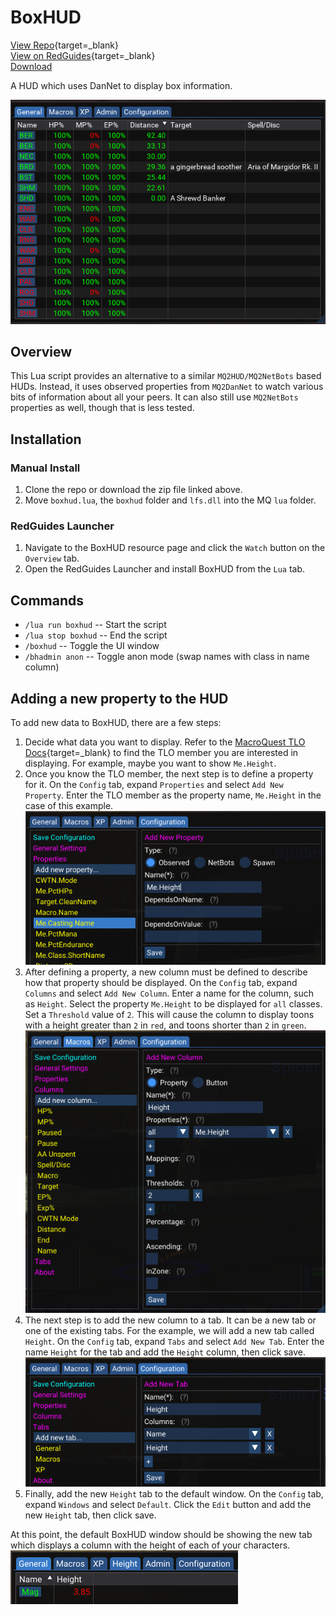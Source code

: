# BoxHUD

[View Repo](https://gitlab.com/aquietone/boxhud){target=_blank}  
[View on RedGuides](https://www.redguides.com/community/resources/boxhud.2088/){target=_blank}  
[Download](https://gitlab.com/aquietone/boxhud/-/archive/master/boxhud-master.zip)  

A HUD which uses DanNet to display box information.

![](../images/boxhud/boxhud.png)

## Overview

This Lua script provides an alternative to a similar `MQ2HUD/MQ2NetBots` based HUDs. Instead, it uses observed properties from `MQ2DanNet` to watch various bits of information about all your peers. It can also still use `MQ2NetBots` properties as well, though that is less tested.

## Installation

### Manual Install

1. Clone the repo or download the zip file linked above.  
2. Move `boxhud.lua`, the `boxhud` folder and `lfs.dll` into the MQ `lua` folder.  

### RedGuides Launcher

1. Navigate to the BoxHUD resource page and click the `Watch` button on the `Overview` tab.  
2. Open the RedGuides Launcher and install BoxHUD from the `Lua` tab.  

## Commands

- `/lua run boxhud` -- Start the script  
- `/lua stop boxhud` -- End the script  
- `/boxhud` -- Toggle the UI window  
- `/bhadmin anon` -- Toggle anon mode (swap names with class in name column)  

## Adding a new property to the HUD

To add new data to BoxHUD, there are a few steps:

1. Decide what data you want to display. Refer to the [MacroQuest TLO Docs](https://docs.macroquest.org/reference/top-level-objects/){target=_blank} to find the TLO member you are interested in displaying. For example, maybe you want to show `Me.Height`.  
2. Once you know the TLO member, the next step is to define a property for it. On the `Config` tab, expand `Properties` and select `Add New Property`. Enter the TLO member as the property name, `Me.Height` in the case of this example.  
![](../images/boxhud/example-step2.png)  
3. After defining a property, a new column must be defined to describe how that property should be displayed. On the `Config` tab, expand `Columns` and select `Add New Column`. Enter a name for the column, such as `Height`. Select the property `Me.Height` to be displayed for `all` classes. Set a `Threshold` value of `2`. This will cause the column to display toons with a height greater than `2` in `red`, and toons shorter than `2` in `green`.  
![](../images/boxhud/example-step3.png)  
4. The next step is to add the new column to a tab. It can be a new tab or one of the existing tabs. For the example, we will add a new tab called `Height`. On the `Config` tab, expand `Tabs` and select `Add New Tab`. Enter the name `Height` for the tab and add the `Height` column, then click save.  
![](../images/boxhud/example-step4.png)  
5. Finally, add the new `Height` tab to the default window. On the `Config` tab, expand `Windows` and select `Default`. Click the `Edit` button and add the new `Height` tab, then click save.  

At this point, the default BoxHUD window should be showing the new tab which displays a column with the height of each of your characters.  
![](../images/boxhud/example-step5.png)  